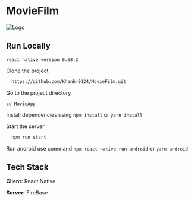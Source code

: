 # MovieFilm

![Logo](https://media.lottecinemavn.com/Media/MovieFile/MovieImg/202205/10769_105_100012.jpg)
## Run Locally
`react native version 0.68.2`

Clone the project

```bash
  https://github.com/Khanh-0124/MovieFilm.git
```

Go to the project directory

`cd MovieApp`

Install dependencies using `npm install`  or `yarn install`

Start the server

```bash
  npm run start
```

Run android use command `npx react-native run-android` or `yarn android`
## Tech Stack

**Client:** React Native

**Server:** FireBase
